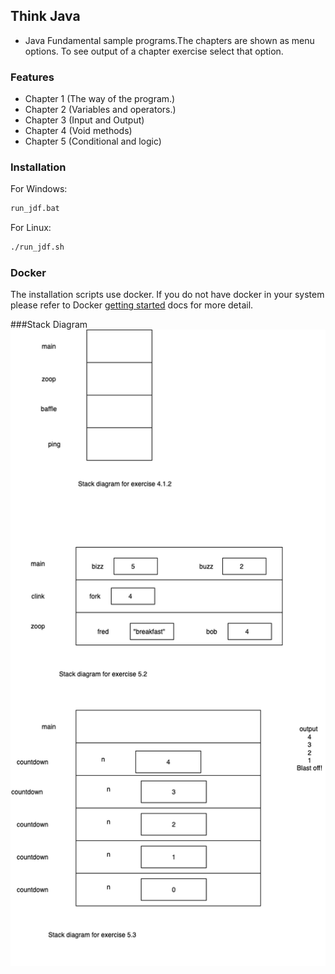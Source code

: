 ## Think Java 

- Java Fundamental sample programs.The chapters are shown as menu options. To see output of a chapter exercise select that option. 


### Features

- Chapter 1 (The way of the program.)
- Chapter 2 (Variables and operators.)
- Chapter 3 (Input and Output)
- Chapter 4 (Void methods)
- Chapter 5 (Conditional and logic)


### Installation

For Windows:

```bash
run_jdf.bat
```

For Linux:

```bash
./run_jdf.sh
```

### Docker

The installation scripts use docker. If you do not have docker in your system please
refer to Docker [getting started](https://docs.docker.com/get-started/)
docs for more detail.


###Stack Diagram
![Stack Diagram](stack_diagram.drawio.png)